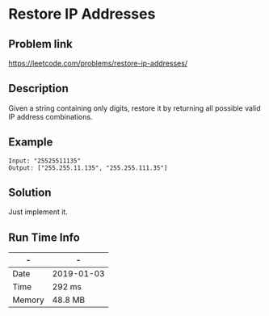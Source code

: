 # Restore IP Addresses

## Problem link
https://leetcode.com/problems/restore-ip-addresses/ 

## Description

Given a string containing only digits, 
restore it by returning all possible valid IP address combinations.

## Example

```
Input: "25525511135"
Output: ["255.255.11.135", "255.255.111.35"]
```


## Solution
Just implement it.

## Run Time Info

\- | \-
------------ | -------------
Date | 2019-01-03
Time | 292 ms
Memory | 48.8 MB
